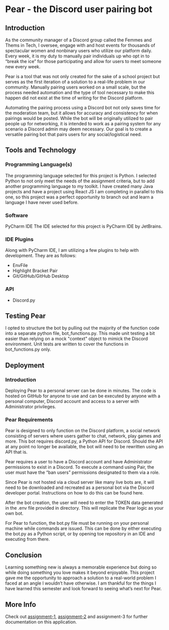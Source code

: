 
# Pear - the Discord user pairing bot


## Introduction
As the community manager of a Discord group called the Femmes and Thems in Tech, I oversee, engage with and host events for thousands of spectacular women and nonbinary users who utilize our platform daily. Every week, it is my duty to manually pair individuals up who opt in to “break the ice” for those participating and allow for users to meet someone new every week. 

Pear is a tool that was not only created for the sake of a school project but serves as the first iteration of a solution to a real-life problem in our community. Manually pairing users worked on a small scale, but the process needed automation and the type of tool necessary to make this happen did not exist at the time of writing for the Discord platform.

Automating the pairing process using a Discord bot not only saves time for the moderation team, but it allows for accuracy and consistency for when pairings would be posted. 
While the bot will be originally utilized to pair people up for networking, it is intended to work as a pairing system for any scenario a Discord admin may deem necessary. Our goal is to create a versatile pairing bot that pairs users for any social/logistical need.

## Tools and Technology
### Programming Language(s) 
The programming language selected for this project is Python. I selected Python to not only meet the needs of the assignment criteria, but to add another programming language to my toolkit. I have created many Java projects and have a project using React JS I am completing in parallel to this one, so this project was a perfect opportunity to branch out and learn a language I have never used before.

### Software
PyCharm IDE 
The IDE selected for this project is PyCharm IDE by JetBrains. 

### IDE Plugins
Along with PyCharm IDE, I am utilizing a few plugins to help with development. They are as follows:
-	EnvFile
-	Highlight Bracket Pair
-	Git/GitHub/GitHub Desktop

### API
-	Discord.py 

## Testing Pear
I opted to structure the bot by pulling out the majority of the function code into a separate python file, bot_functions.py. This made unit testing a bit easier than relying on a mock "context" object to mimick the Discord environment. Unit tests are written to cover the functions in bot_functions.py only.

## Deployment
### Introduction
Deploying Pear to a personal server can be done in minutes. The code is hosted on GitHub for anyone to use and can be executed by anyone with a personal computer, Discord account and access to a server with Administrator privileges.

### Pear Requirements
Pear is designed to only function on the Discord platform, a social network consisting of servers where users gather to chat, network, play games and more.
This bot requires discord.py, a Python API for Discord. Should the API at any point no longer be available, the bot will need to be rewritten using an API that is. 

Pear requires a user to have a Discord account and have Administrator permissions to exist in a Discord. To execute a command using Pair, the user must have the “ban users” permissions designated to them via a role.

Since Pear is not hosted via a cloud server like many live bots are, it will need to be downloaded and recreated as a personal bot via the Discord developer portal. Instructions on how to do this can be found here.

After the bot creation, the user will need to enter the TOKEN data generated in the .env file provided in directory. This will replicate the Pear logic as your own bot. 

For Pear to function, the bot.py file must be running on your personal machine while commands are issued. This can be done by either executing the bot.py as a Python script, or by opening toe repository in an IDE and executing from there. 


## Conclusion
Learning something new is always a memorable experience but doing so while doing something you love makes it beyond enjoyable. This project gave me the opportunity to approach a solution to a real-world problem I faced at an angle I wouldn’t have otherwise. I am thankful for the things I have learned this semester and look forward to seeing what’s next for Pear.

## More Info
Check out [assignment-1](https://github.com/kngatineau/pear_discord_bot/blob/master/pear-assignment-1.pdf), [assignment-2](https://github.com/kngatineau/pear_discord_bot/blob/master/pear-assignment-2.pdf) and assignment-3 for further documentation on this application.



